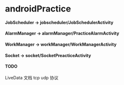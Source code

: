 # androidPractice
#### JobScheduler -> jobscheduler/JobSchedulerActivity
#### AlarmManager -> alarmManager/PracticeAlarmActivity
#### WorkManager -> workManager/WorkManagerActivity
#### Socket -> socket/SocketPreacticeActivity


#### TODO
LiveData 文档
tcp udp 协议

